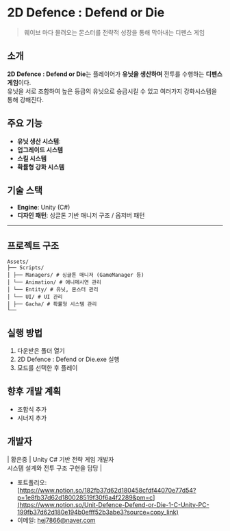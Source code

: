 # 2D Defence : Defend or Die

> 웨이브 마다 몰려오는 몬스터를 전략적 성장을 통해 막아내는 디펜스 게임

## 소개

**2D Defence : Defend or Die**는 플레이어가 **유닛을 생산하며** 전투를 수행하는 **디펜스 게임**이다.  
유닛을 서로 조합하여 높은 등급의 유닛으로 승급시킬 수 있고 여러가지 강화시스템을 통해 강해진다. 

## 주요 기능

- **유닛 생산 시스템**:
- **업그레이드 시스템**
- **스킬 시스템**
- **확률형 강화 시스템**

## 기술 스택

- **Engine**: Unity (C#)
- **디자인 패턴**: 싱글톤 기반 매니저 구조 / 옵저버 패턴

---

## 프로젝트 구조
```
Assets/
├── Scripts/
│ ├── Managers/ # 싱글톤 매니저 (GameManager 등)
│ └── Animation/ # 애니메시연 관리
│ └── Entity/ # 유닛, 몬스터 관리
│ └── UI/ # UI 관리
│ ├── Gacha/ # 확률형 시스템 관리
└── 
```

## 실행 방법

1. 다운받은 폴더 열기
2. 2D Defence : Defend or Die.exe 실행
3. 모드를 선택한 후 플레이

## 향후 개발 계획

- 조합식 추가 
- 시너지 추가    

## 개발자

| 황은중 | Unity C# 기반 전략 게임 개발자<br>시스템 설계와 전투 구조 구현을 담당 |

- 포트폴리오: [https://www.notion.so/182fb37d62d180458cfdf44070e77d54?p=1e8fb37d62d180028519f30f6a4f2289&pm=c](https://www.notion.so/Unit-Defence-Defend-or-Die-1-C-Unity-PC-199fb37d62d180e194b0efff52b3abe3?source=copy_link)
- 이메일: hej7866@naver.com
